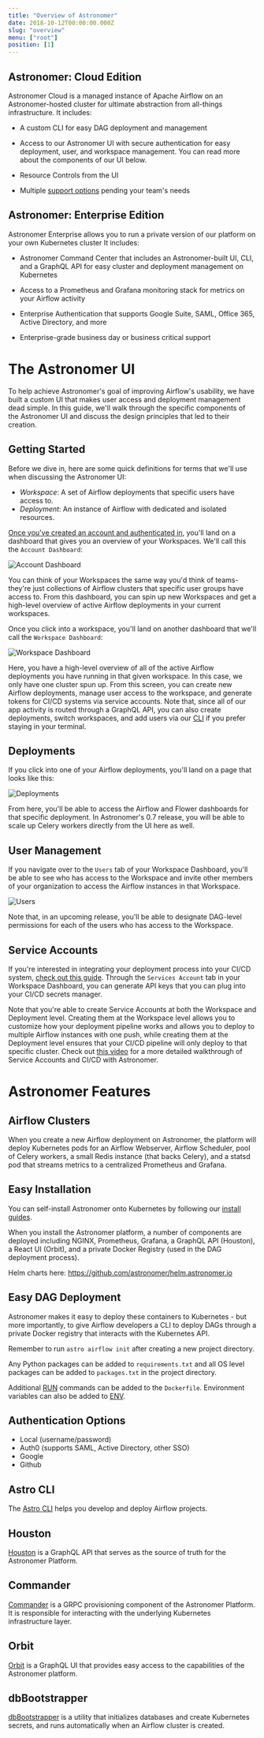 ```yaml
---
title: "Overview of Astronomer"
date: 2018-10-12T00:00:00.000Z
slug: "overview"
menu: ["root"]
position: [1]
---
```


## Astronomer: Cloud Edition

Astronomer Cloud is a managed instance of Apache Airflow on an Astronomer-hosted cluster for ultimate abstraction from all-things infrastructure. It includes:

- A custom CLI for easy DAG deployment and management

- Access to our Astronomer UI with secure authentication for easy deployment, user, and workspace management. You can read more about the components of our UI below.

- Resource Controls from the UI

- Multiple [support options](https://astronomer.io/pricing) pending your team's needs


## Astronomer: Enterprise Edition

Astronomer Enterprise allows you to run a private version of our platform on your own Kubernetes cluster It includes:

- Astronomer Command Center that includes an Astronomer-built UI, CLI, and a GraphQL API for easy cluster and deployment management on Kubernetes

- Access to a Prometheus and Grafana monitoring stack for metrics on your Airflow activity

- Enterprise Authentication that supports Google Suite, SAML, Office 365, Active Directory, and more

- Enterprise-grade business day or business critical support

# The Astronomer UI

To help achieve Astronomer's goal of improving Airflow's usability, we have built a custom UI that makes user access and deployment management dead simple. In this guide, we'll walk through the specific components of the Astronomer UI and discuss the design principles that led to their creation.

## Getting Started

Before we dive in, here are some quick definitions for terms that we'll use when discussing the Astronomer UI:

 - *Workspace*: A set of Airflow deployments that specific users have access to.
 - *Deployment*: An instance of Airflow with dedicated and isolated resources.

[Once you've created an account and authenticated in](https://astronomer.io/guides/getting-started-with-new-cloud/), you'll land on a dashboard that gives you an  overview of your Workspaces. We'll call this the `Account Dashboard`:

![Account Dashboard](https://s3.amazonaws.com/astronomer-cdn/website/img/guides/account_dashboard.png)

You can think of your Workspaces the same way you'd think of teams- they're just collections of Airflow clusters that specific user groups have access to. From this dashboard, you can spin up new Workspaces and get a high-level overview of active Airflow deployments in your current workspaces.

Once you click into a workspace, you'll land on another dashboard that we'll call the `Workspace Dashboard`:

![Workspace Dashboard](https://s3.amazonaws.com/astronomer-cdn/website/img/guides/workspace_dashboard.png)

Here, you have a high-level overview of all of the active Airflow deployments you have running in that given workspace. In this case, we only have one cluster spun up. From this screen, you can create new Airflow deployments, manage user access to the workspace, and generate tokens for CI/CD systems via service accounts. Note that, since all of our app activity is routed through a GraphQL API, you can also create deployments, switch workspaces, and add users via our [CLI](https://www.astronomer.io/guides/astro-cli/) if you prefer staying in your terminal.

## Deployments

If you click into one of your Airflow deployments, you'll land on a page that looks like this:

![Deployments](https://s3.amazonaws.com/astronomer-cdn/website/img/guides/deployment_dashboard.png)

From here, you'll be able to access the Airflow and Flower dashboards for that specific deployment. In Astronomer's 0.7 release, you will be able to scale up Celery workers directly from the UI here as well.

## User Management

If you navigate over to the `Users` tab of your Workspace Dashboard, you'll be able to see who has access to the Workspace and invite other members of your organization to access the Airflow instances in that Workspace.

![Users](https://s3.amazonaws.com/astronomer-cdn/website/img/guides/user_dashboard.png)

Note that, in an upcoming release, you'll be able to designate DAG-level permissions for each of the users who has access to the Workspace.

## Service Accounts

If you're interested in integrating your deployment process into your CI/CD system, [check out this guide](https://astronomer.io/guides/deploying-dags-with-cicd/). Through the `Services Account` tab in your Workspace Dashboard, you can generate API keys that you can plug into your CI/CD secrets manager.

Note that you're able to create Service Accounts at both the Workspace and Deployment level. Creating them at the Workspace level allows you to customize how your deployment pipeline works and allows you to deploy to multiple Airflow instances with one push, while creating them at the Deployment level ensures that your CI/CD pipeline will only deploy to that specific cluster. Check out [this video](https://www.youtube.com/watch?time_continue=2&v=8h9lXzGa4sQ) for a more detailed walkthrough of Service Accounts and CI/CD with Astronomer.

# Astronomer Features

## Airflow Clusters

When you create a new Airflow deployment on Astronomer, the
platform will deploy Kubernetes pods for an Airflow Webserver,
Airflow Scheduler, pool of Celery workers, a small Redis instance
(that backs Celery), and a statsd pod that streams metrics to a
centralized Prometheus and Grafana.

## Easy Installation

You can self-install Astronomer onto Kubernetes by following our [install guides](https://www.astronomer.io/docs/ee-overview/).

When you install the Astronomer platform, a number of components
are deployed including NGINX, Prometheus, Grafana, a GraphQL API
(Houston), a React UI (Orbit), and a private Docker Registry (used
in the DAG deployment process).

Helm charts here: https://github.com/astronomer/helm.astronomer.io

## Easy DAG Deployment

Astronomer makes it easy to deploy these containers
to Kubernetes - but more importantly, to give Airflow developers a
CLI to deploy DAGs through a private Docker registry that interacts
with the Kubernetes API.

Remember to run `astro airflow init` after creating a new project directory.

Any Python packages can be added to `requirements.txt` and all OS level packages
can be added to `packages.txt` in the project directory.

Additional [RUN](https://docs.docker.com/engine/reference/builder/#run)
commands can be added to the `Dockerfile`. Environment variables can also be
added to [ENV](https://docs.docker.com/engine/reference/builder/#env).

## Authentication Options

- Local (username/password)
- Auth0 (supports SAML, Active Directory, other SSO)
- Google
- Github

## Astro CLI

The [Astro CLI](https://github.com/astronomer/astro-cli)
helps you develop and deploy Airflow projects.

## Houston

[Houston](https://github.com/astronomer/houston-api) is a GraphQL
API that serves as the source of truth for the Astronomer Platform.

## Commander

[Commander](https://github.com/astronomer/commander) is a  GRPC
provisioning component of the Astronomer Platform. It is
responsible for interacting with the underlying Kubernetes
infrastructure layer.

## Orbit

[Orbit](https://github.com/astronomer/orbit-ui) is a GraphQL UI
that provides easy access to the capabilities of the Astronomer
platform.

## dbBootstrapper

[dbBootstrapper](https://github.com/astronomer/db-bootstrapper)
is a utility that initializes databases and create Kubernetes
secrets, and runs automatically when an Airflow cluster is created.
